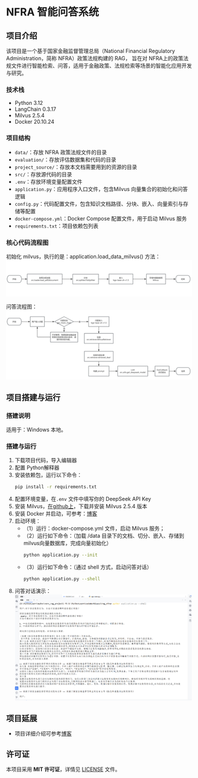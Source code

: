 # NFRA 智能问答系统
## 项目介绍
该项目是一个基于国家金融监督管理总局（National Financial Regulatory Administration，简称 NFRA）政策法规构建的 RAG， 
旨在对 NFRA上的政策法规文件进行智能检索、问答，适用于金融政策、法规检索等场景的智能化应用开发与研究。
### 技术栈
- Python 3.12
- LangChain 0.3.17
- Milvus 2.5.4
- Docker 20.10.24
### 项目结构
- `data/`：存放 NFRA 政策法规文件的目录
- `evaluation/`：存放评估数据集和代码的目录
- `project_source/`：存放本文档需要用到的资源的目录
- `src/`：存放源代码的目录
- `.env`：存放环境变量配置文件
- `application.py`：应用程序入口文件，包含Milvus 向量集合的初始化和问答逻辑
- `config.py`：代码配置文件，包含知识文档路径、分块、嵌入、向量索引与存储等配置
- `docker-compose.yml`：Docker Compose 配置文件，用于启动 Milvus 服务
- `requirements.txt`：项目依赖包列表

### 核心代码流程图
初始化 milvus，执行的是：application.load_data_milvus() 方法：
![core_flow](/project_source/initMilvus.png)

问答流程图：
![core_flow](/project_source/qaFlow.png)

## 项目搭建与运行
### 搭建说明
适用于：Windows 本地。
### 搭建与运行
1. 下载项目代码，导入编辑器
2. 配置 Python解释器
3. 安装依赖包，运行以下命令：
    ```bash
    pip install -r requirements.txt
    ```
4. 配置环境变量，在`.env` 文件中填写你的 DeepSeek API Key
5. 安装 Milvus，[在github上](https://github.com/milvus-io/milvus/releases/tag/v2.5.4)，下载并安装 Milvus 2.5.4 版本
6. 安装 Docker 并启动，可参考：[博客](https://blog.csdn.net/QQ1817117243/article/details/139879440?ops_request_misc=%257B%2522request%255Fid%2522%253A%252239eda5b68df6b07564b68f3511c0444a%2522%252C%2522scm%2522%253A%252220140713.130102334..%2522%257D&request_id=39eda5b68df6b07564b68f3511c0444a&biz_id=0&utm_medium=distribute.pc_search_result.none-task-blog-2~all~top_positive~default-1-139879440-null-null.142^v102^pc_search_result_base5&utm_term=docker%20windows%E5%AE%89%E8%A3%85&spm=1018.2226.3001.4187)
7. 启动环境：
   - （1）运行：docker-compose.yml 文件，启动 Milvus 服务；
   - （2）运行如下命令：（加载 /data 目录下的文档、切分、嵌入、存储到 milvus向量数据库，完成向量初始化）
        ```bash
        python application.py --init
        ```
   - （3）运行如下命令：（通过 shell 方式，启动问答对话）
        ```bash
        python application.py --shell
        ```
8. 问答对话演示：
![core_flow](/project_source/run_result.png)

## 项目延展
- 项目详细介绍可参考[博客](https://blog.csdn.net/quf2zy/article/details/149504959?spm=1011.2415.3001.5331)

## 许可证
   本项目采用 **MIT 许可证**，详情见 [LICENSE](LICENSE) 文件。